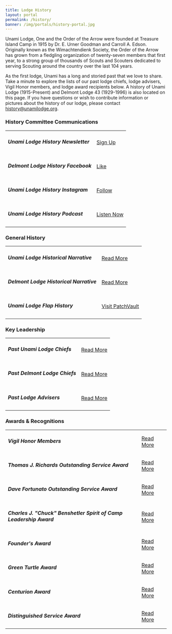 ```yaml
---
title: Lodge History
layout: portal
permalink: /history/
banner: /img/portals/history-portal.jpg
---
```


Unami Lodge, One and the Order of the Arrow were founded at Treasure Island Camp in 1915 by Dr. E. Urner Goodman and Carroll A. Edson. Originally known as the Wimachtendienk Society, the Order of the Arrow has grown from a fledgling organization of twenty-seven members that first year, to a strong group of thousands of Scouts and Scouters dedicated to serving Scouting around the country over the last 104 years.

As the first lodge, Unami has a long and storied past that we love to share. Take a minute to explore the lists of our past lodge chiefs, lodge advisers, Vigil Honor members, and lodge award recipients below. A history of Unami Lodge (1915-Present) and Delmont Lodge 43 (1929-1996) is also located on this page. If you have questions or wish to contribute information or pictures about the history of our lodge, please contact history@unamilodge.org.

<h3 class="mt-4">History Committee Communications</h3>
<table class="table">
  <tr>
    <td class="align-middle"><h5 class="my-0">Unami Lodge History Newsletter</h5></td>
    <td class="align-middle text-md-right"><a class="btn btn-primary" href="https://lp.constantcontactpages.com/su/qrw8jmk">Sign Up</a></td>
  </tr>
  <tr>
    <td class="align-middle"><h5 class="my-0">Delmont Lodge History Facebook</h5></td>
    <td class="align-middle text-md-right"><a class="btn btn-primary" href="https://www.facebook.com/unamilodgehistorycommittee">Like</a></td>
  </tr>
  <tr>
    <td class="align-middle"><h5 class="my-0">Unami Lodge History Instagram</h5></td>
    <td class="align-middle text-md-right"><a class="btn btn-primary" href="https://www.instagram.com/unamilodgehistory">Follow</a></td>
  </tr>
  <tr>
    <td class="align-middle"><h5 class="my-0">Unami Lodge History Podcast</h5></td>
    <td class="align-middle text-md-right"><a class="btn btn-primary" href="/history/podcast">Listen Now</a></td>
  </tr>
</table>

<h3 class="mt-4">General History</h3>
<table class="table">
  <tr>
    <td class="align-middle"><h5 class="my-0">Unami Lodge Historical Narrative</h5></td>
    <td class="align-middle text-md-right"><a class="btn btn-primary" href="/history/unami">Read More</a></td>
  </tr>
  <tr>
    <td class="align-middle"><h5 class="my-0">Delmont Lodge Historical Narrative</h5></td>
    <td class="align-middle text-md-right"><a class="btn btn-primary" href="/history/delmont">Read More</a></td>
  </tr>
  <tr>
    <td class="align-middle"><h5 class="my-0">Unami Lodge Flap History</h5></td>
    <td class="align-middle text-md-right"><a class="btn btn-primary" href="https://patchvault.org/lodges/1a-unami/issues">Visit PatchVault</a></td>
  </tr>
</table>

<h3 class="mt-4">Key Leadership</h3>
<table class="table">
  <tr>
    <td class="align-middle"><h5 class="my-0">Past Unami Lodge Chiefs</h5></td>
    <td class="align-middle text-md-right"><a class="btn btn-primary" href="/history/unami-chiefs">Read More</a></td>
  </tr>
  <tr>
    <td class="align-middle"><h5 class="my-0">Past Delmont Lodge Chiefs</h5></td>
    <td class="align-middle text-md-right"><a class="btn btn-primary" href="/history/delmont-chiefs">Read More</a></td>
  </tr>
  <tr>
    <td class="align-middle"><h5 class="my-0">Past Lodge Advisers</h5></td>
    <td class="align-middle text-md-right"><a class="btn btn-primary" href="/history/lodge-advisers">Read More</a></td>
  </tr>
</table>

<h3 class="mt-4">Awards &amp; Recognitions</h3>
<table class="table">
  <tr>
    <td class="align-middle"><h5 class="my-0">Vigil Honor Members</h5></td>
    <td class="align-middle text-md-right"><a class="btn btn-primary" href="/history/awards/vigil">Read More</a></td>
  </tr>
  <tr>
    <td class="align-middle"><h5 class="my-0">Thomas J. Richards Outstanding Service Award</h5></td>
    <td class="align-middle text-md-right"><a class="btn btn-primary" href="/history/awards/youth-osa">Read More</a></td>
  </tr>
  <tr>
    <td class="align-middle"><h5 class="my-0">Dave Fortunato Outstanding Service Award</h5></td>
    <td class="align-middle text-md-right"><a class="btn btn-primary" href="/history/awards/adult-osa">Read More</a></td>
  </tr>
  <tr>
    <td class="align-middle"><h5 class="my-0">Charles J. "Chuck" Benshetler Spirit of Camp Leadership Award</h5></td>
    <td class="align-middle text-md-right"><a class="btn btn-primary" href="/history/awards/camp-leadership">Read More</a></td>
  </tr>
  <tr>
    <td class="align-middle"><h5 class="my-0">Founder's Award</h5></td>
    <td class="align-middle text-md-right"><a class="btn btn-primary" href="/history/awards/founders">Read More</a></td>
  </tr>
  <tr>
    <td class="align-middle"><h5 class="my-0">Green Turtle Award</h5></td>
    <td class="align-middle text-md-right"><a class="btn btn-primary" href="/history/awards/green-turtle">Read More</a></td>
  </tr>
  <tr>
    <td class="align-middle"><h5 class="my-0">Centurion Award</h5></td>
    <td class="align-middle text-md-right"><a class="btn btn-primary" href="/history/awards/centurion">Read More</a></td>
  </tr>
  <tr>
    <td class="align-middle"><h5 class="my-0">Distinguished Service Award</h5></td>
    <td class="align-middle text-md-right"><a class="btn btn-primary" href="/history/awards/dsa">Read More</a></td>
  </tr>
</table>
